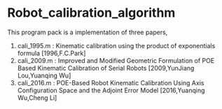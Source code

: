 # Robot_calibration_algorithm
This program pack is a implementation of three papers,
1. cali_1995.m  : Kinematic calibration using the product of exponentials formula [1996,F.C.Park]  
2. cali_2009.m  : Improved and Modified Geometric Formulation of POE Based Kinematic Calibration of Serial Robots [2009,YunJiang Lou,Yuanqing Wu]  
3. cali_2016.m  : POE-Based Robot Kinematic Calibration Using Axis Configuration Space and the Adjoint Error Model [2016,Yuanqing Wu,Cheng Li]  

